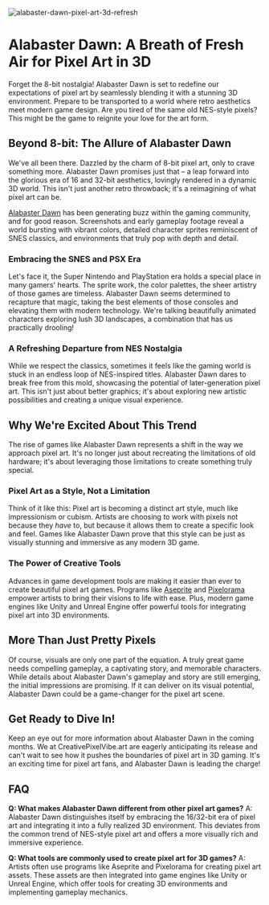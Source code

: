 ![alabaster-dawn-pixel-art-3d-refresh](https://images.pexels.com/photos/18069362/pexels-photo-18069362.png?auto=compress&cs=tinysrgb&fit=crop&h=627&w=1200)

# Alabaster Dawn: A Breath of Fresh Air for Pixel Art in 3D

Forget the 8-bit nostalgia! Alabaster Dawn is set to redefine our expectations of pixel art by seamlessly blending it with a stunning 3D environment. Prepare to be transported to a world where retro aesthetics meet modern game design. Are you tired of the same old NES-style pixels? This might be the game to reignite your love for the art form. 

## Beyond 8-bit: The Allure of Alabaster Dawn

We've all been there. Dazzled by the charm of 8-bit pixel art, only to crave something more. Alabaster Dawn promises just that – a leap forward into the glorious era of 16 and 32-bit aesthetics, lovingly rendered in a dynamic 3D world. This isn't just another retro throwback; it's a reimagining of what pixel art can be.

[Alabaster Dawn](https://www.resetera.com/threads/this-upcoming-game-alabaster-dawn-looks-like-the-perfect-representation-of-pixel-art-in-3d.1265787/) has been generating buzz within the gaming community, and for good reason. Screenshots and early gameplay footage reveal a world bursting with vibrant colors, detailed character sprites reminiscent of SNES classics, and environments that truly pop with depth and detail.

### Embracing the SNES and PSX Era

Let's face it, the Super Nintendo and PlayStation era holds a special place in many gamers' hearts. The sprite work, the color palettes, the sheer artistry of those games are timeless. Alabaster Dawn seems determined to recapture that magic, taking the best elements of those consoles and elevating them with modern technology. We're talking beautifully animated characters exploring lush 3D landscapes, a combination that has us practically drooling!

### A Refreshing Departure from NES Nostalgia

While we respect the classics, sometimes it feels like the gaming world is stuck in an endless loop of NES-inspired titles. Alabaster Dawn dares to break free from this mold, showcasing the potential of later-generation pixel art. This isn't just about better graphics; it's about exploring new artistic possibilities and creating a unique visual experience.

## Why We're Excited About This Trend

The rise of games like Alabaster Dawn represents a shift in the way we approach pixel art. It's no longer just about recreating the limitations of old hardware; it's about leveraging those limitations to create something truly special. 

### Pixel Art as a Style, Not a Limitation

Think of it like this: Pixel art is becoming a distinct art style, much like impressionism or cubism. Artists are choosing to work with pixels not because they *have* to, but because it allows them to create a specific look and feel. Games like Alabaster Dawn prove that this style can be just as visually stunning and immersive as any modern 3D game.

### The Power of Creative Tools

Advances in game development tools are making it easier than ever to create beautiful pixel art games. Programs like [Aseprite](https://www.aseprite.org/) and [Pixelorama](https://orama-interactive.itch.io/pixelorama) empower artists to bring their visions to life with ease. Plus, modern game engines like Unity and Unreal Engine offer powerful tools for integrating pixel art into 3D environments.

## More Than Just Pretty Pixels

Of course, visuals are only one part of the equation. A truly great game needs compelling gameplay, a captivating story, and memorable characters. While details about Alabaster Dawn's gameplay and story are still emerging, the initial impressions are promising. If it can deliver on its visual potential, Alabaster Dawn could be a game-changer for the pixel art scene.

## Get Ready to Dive In!

Keep an eye out for more information about Alabaster Dawn in the coming months. We at CreativePixelVibe.art are eagerly anticipating its release and can't wait to see how it pushes the boundaries of pixel art in 3D gaming. It's an exciting time for pixel art fans, and Alabaster Dawn is leading the charge!

## FAQ

**Q: What makes Alabaster Dawn different from other pixel art games?**
A: Alabaster Dawn distinguishes itself by embracing the 16/32-bit era of pixel art and integrating it into a fully realized 3D environment. This deviates from the common trend of NES-style pixel art and offers a more visually rich and immersive experience.

**Q: What tools are commonly used to create pixel art for 3D games?**
A: Artists often use programs like Aseprite and Pixelorama for creating pixel art assets. These assets are then integrated into game engines like Unity or Unreal Engine, which offer tools for creating 3D environments and implementing gameplay mechanics.
